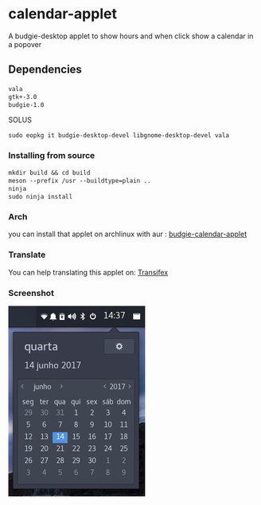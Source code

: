 # calendar-applet
A budgie-desktop applet to show hours and when click show a calendar in a popover

## Dependencies
```
vala
gtk+-3.0
budgie-1.0
```

SOLUS
```
sudo eopkg it budgie-desktop-devel libgnome-desktop-devel vala
```

### Installing from source
```
mkdir build && cd build
meson --prefix /usr --buildtype=plain ..
ninja
sudo ninja install
```

### Arch
you can install that applet on archlinux with aur : [budgie-calendar-applet](https://aur.archlinux.org/packages/budgie-calendar-applet)

### Translate
You can help translating this applet on: [Transifex](https://www.transifex.com/danielpinto8zz6/budgie-calendar-applet)

### Screenshot
![Screenshot](screenshot.jpg)
